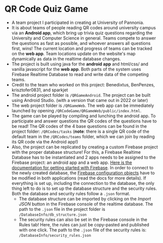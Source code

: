 # QR Code Quiz Game 
- A team project I participated in creating at University of Pannonia. 
- It is about teams of people reading QR codes around university campus via an **Android app**, which bring up trivia quiz questions regarding the University and Computer Science in general. Teams compete to answer the questions as fast as possible, and whoever answers all questions first, wins! The current location and progress of teams can be tracked on the **web app**. Team locations update on the website's map dynamically as data in the realtime database changes.
- The project is built using java for the **android app** and html/css/ and vanilla javascript for the **web app**. Both parts of the system uses Firebase Realtime Database to read and write data of the competing teams.
- Credit to the team who worked on this project: Benedixtus, BenPenzes, krisztofer0831, and sparkjet
- The android project folder is `/QRGameAndroid`. The project can be built using Android Studio. (with a version that came out in 2022 or later)
- The web project folder is `/QRGameWeb`. The web app can be immediately launched by opening `/QRCodeGame/QRGameWeb/public/index.html`.
- The game can be played by compiling and lunching the android app. To participate and answer questions the QR codes of the questions have to be read! The QR codes of the 4 base questions can be found in the project folder: `/QRCodes/tasks` (**note**: there is a single QR code of the default team in the `/QRCodes/teams` folder, which we can join by reading its QR code via the Android app!)
- Also, the project can be replicated by creating a custom Firebase project with the proper database structure! For this, a Firebase Realtime Database has to be instantiated and 2 apps needs to be assigned to the Firebase project: an android app and a web app. [Here is the documentation for getting started with Firebase](https://firebase.google.com/docs/guides). In order to connect to the newly created database, the [Firebase configuration objects](https://firebase.google.com/docs/web/setup) have to be modified in both applications (read the docs for more details). If everything is set up, including the connection to the database, the only thing left to do is to set up the database structure and the security rules. Both the database and security rules follow a `.json` format.
    - The database structure can be imported by clicking on the *Import JSON* button in the Firebase console of the realtime database. The path to the `.json` file in the project folder is `/DatabaseInfo/db_structure.json`
    - The security rules can also be set in the Firebase console in the Rules tab! Here, the rules can just be copy-pasted and published with one click. The path to the `.json` file of the security rules is: `/DatabaseInfo/security_rules.json`
